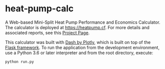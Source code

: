 # heat-pump-calc

A Web-based Mini-Split Heat Pump Performance and Economics Calculator.  The calculator
is deployed at https://heatpump.cf.  For more details and associated reports,
see this [Project Page](http://analysisnorth.com/pages/projects.html).

This calculator was built with [Dash by Plotly](https://plot.ly/products/dash/), which
is built on top of the [Flask framework](http://flask.pocoo.org/).
To run the application from the development environment, use a Python 3.6 or later
interpreter and from the root directory, execute:

```
python run.py
```
